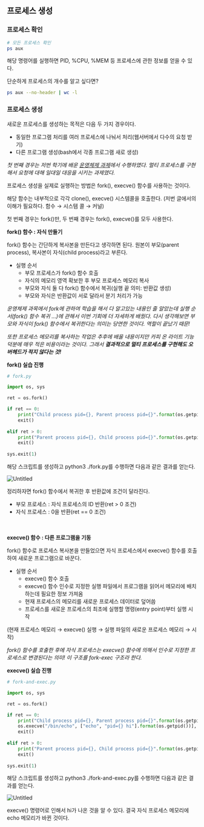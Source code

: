 ## 프로세스 생성

### 프로세스 확인

```bash
# 모든 프로세스 확인
ps aux
```

해당 명령어를 실행하면 PID, %CPU, %MEM 등 프로세스에 관한 정보를 얻을 수 있다. 

단순하게 프로세스의 개수를 알고 싶다면?

```bash
ps aux --no-header | wc -l
```

### 프로세스 생성

새로운 프로세스를 생성하는 목적은 다음 두 가지 경우이다.

- 동일한 프로그램 처리를 여러 프로세스에 나눠서 처리(웹서버에서 다수의 요청 받기)
- 다른 프로그램 생성(bash에서 각종 프로그램 새로 생성)

*첫 번째 경우는 저번 학기에 배운 [운영체제 과제](https://github.com/Kyeong6/operating-system/blob/main/assignment01/README.md)에서 수행하였다.  멀티 프로세스를 구현해서 요청에 대해 일대일 대응을 시키는 과제였다.* 

프로세스 생성을 실제로 실행하는 방법은 fork(), execve() 함수를 사용하는 것이다.

해당 함수는 내부적으로 각각 clone(), execve() 시스템콜을 호출한다. (저번 글에서의 이해가 필요하다. 함수 → 시스템 콜 → 커널)

첫 번째 경우는 fork()만, 두 번째 경우는 fork(), execve()를 모두 사용한다. 

**fork() 함수 : 자식 만들기**

fork() 함수는 간단하게 복사본을 만든다고 생각하면 된다. 원본이 부모(parent process), 복사본이 자식(child process)라고 부른다. 

- 실행 순서
    - 부모 프로세스가 fork() 함수 호출
    - 자식의 메모리 영역 확보한 후 부모 프로세스 메모리 복사
    - 부모와 자식 둘 다 fork() 함수에서 복귀(실행 끝 의미: 반환값 생성)
    - 부모와 자식은 반환값이 서로 달라서 분기 처리가 가능

*운영체제 과목에서 fork에 관하여 학습을 해서 다 알고있는 내용인 줄 알았는데 실행 순서(fork() 함수 복귀 …)에 관해서 이번 기회에 더 자세하게 배웠다. 다시 생각해보면 부모와 자식이 fork() 함수에서 복귀한다는 의미는 당연한 것이다. 역할이 끝났기 때문!*

*또한 프로세스 메모리를 복사하는 작업은 추후에 배울 내용이지만 카피 온 라이트 기능 덕분에 매우 적은 비용이라는 것이다. 그래서 **결과적으로 멀티 프로세스를 구현해도 오버헤드가 적지 않다는 것!***

**fork() 실습 진행**

```python
# fork.py

import os, sys

ret = os.fork()

if ret == 0:
	print("Child process pid={}, Parent process pid={}".format(os.getpid(), os.getppid())
	exit()
	
elif ret > 0:
	print("Parent process pid={}, Child process pid={}".format(os.getpid(), ret))
	exit()
	
sys.exit(1)
```

해당 스크립트를 생성하고 python3 ./fork.py를  수행하면 다음과 같은 결과를 얻는다.

![Untitled](https://prod-files-secure.s3.us-west-2.amazonaws.com/0c79766f-e6e5-47fb-bb1f-6711656123dd/bdfd677f-0a1e-4e38-83e0-b59fdf1f87ea/Untitled.png)

정리하자면 fork() 함수에서 복귀한 후 반환값에 조건이 달라진다.

- 부모 프로세스 : 자식 프로세스의 ID 반환(ret > 0 조건)
- 자식 프로세스 : 0을 반환(ret == 0 조건)
  
<br/></br>
**execve() 함수 : 다른 프로그램을 기동**

fork() 함수로 프로세스 복사본을 만들었으면 자식 프로세스에서 execve() 함수를 호출하여 새로운 프로그램으로 바꾼다.

- 실행 순서
    - execve() 함수 호출
    - execve() 함수 인수로 지정한 실행 파일에서 프로그램을 읽어서 메모리에 배치하는데 필요한 정보 가져옴
    - 현재 프로세스의 메모리를 새로운 프로세스 데이터로 덮어씀
    - 프로세스를 새로운 프로세스의 최초에 실행할 명령(entry point)부터 실행 시작

(현재 프로세스 메모리 → execve() 실행 → 실행 파일의 새로운 프로세스 메모리 → 시작)

*fork() 함수를 호출한 후에 자식 프로세스는 execve() 함수에 의해서 인수로 지정한 프로세스로 변경된다는 의미! 이 구조를 fork-exec 구조라 한다.*

**execve() 실습 진행**

```python
# fork-and-exec.py

import os, sys

ret = os.fork()

if ret == 0:
	print("Child process pid={}, Parent process pid={}".format(os.getpid(), os.getppid())
	os.execve("/bin/echo", ["echo", "pid={} hi"].format(os.getpid())], {})
	exit()
	
elif ret > 0:
	print("Parent process pid={}, Child process pid={}".format(os.getpid(), ret))
	exit()
	
sys.exit(1)
```

해당 스크립트를 생성하고 python3 ./fork-and-exec.py를  수행하면 다음과 같은 결과를 얻는다.

![Untitled](https://prod-files-secure.s3.us-west-2.amazonaws.com/0c79766f-e6e5-47fb-bb1f-6711656123dd/3e555612-208c-49e0-bc2d-87dfde905396/Untitled.png)

execve() 명령어로 인해서 hi가 나온 것을 알 수 있다. 결국 자식 프로세스 메모리에 echo 메모리가 바뀐 것이다.